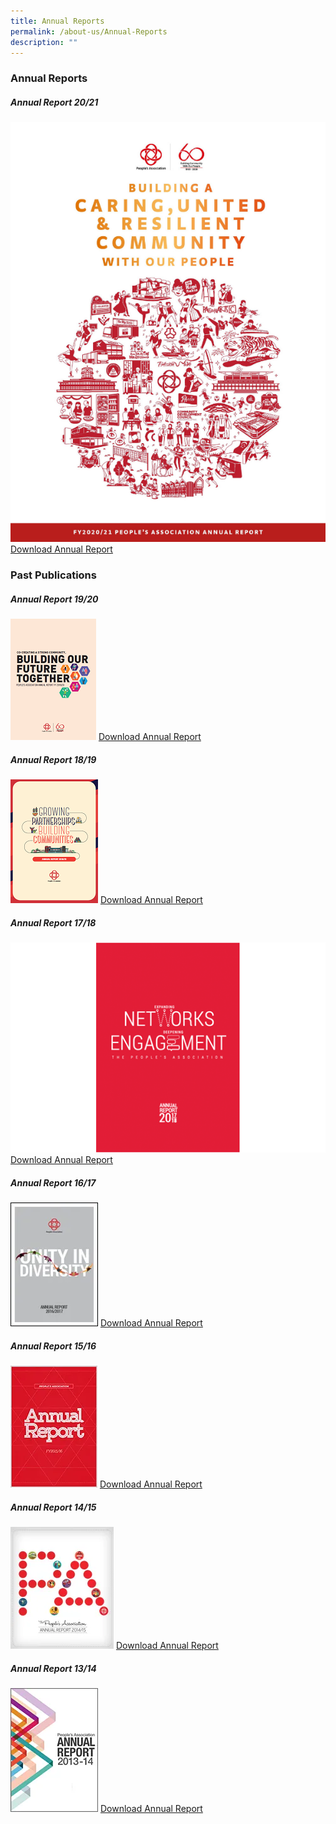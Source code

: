 ```yaml
---
title: Annual Reports
permalink: /about-us/Annual-Reports
description: ""
---
```

### Annual Reports

#####  Annual Report 20/21

![](/images/About%20Us/Annual%20Reports/AR20.png)
[Download Annual Report ](https://go.gov.sg/pa-annual-report-2021)
### Past Publications

##### Annual Report 19/20


![](/images/About%20Us/Annual%20Reports/AR19.png)
[Download Annual Report](/files/About%20Us/Annual%20Reports/pa-annual-report-1920.pdf)
##### Annual Report 18/19

![](/images/About%20Us/Annual%20Reports/AR18.png)
[Download Annual Report]( https://go.gov.sg/pa-annual-report-1819)
##### Annual Report 17/18
![](/images/About%20Us/Annual%20Reports/AR17.png)
[Download Annual Report](/files/About%20Us/Annual%20Reports/pa-annual-report-1718.pdf)
##### Annual Report 16/17

![](/images/About%20Us/Annual%20Reports/AR16.png)
[Download Annual Report](/files/About%20Us/Annual%20Reports/pa-annual-report-1617.pdf)
##### Annual Report 15/16

![](/images/About%20Us/Annual%20Reports/AR15.png)
[Download Annual Report](/files/About%20Us/Annual%20Reports/pa-annual-report-1516.pdf)

##### Annual Report 14/15

![](/images/About%20Us/Annual%20Reports/AR14.png)
[Download Annual Report](/files/About%20Us/Annual%20Reports/pa-annual-report-1415.pdf)

##### Annual Report 13/14


![](/images/About%20Us/Annual%20Reports/AR13.png)
[Download Annual Report](/files/About%20Us/Annual%20Reports/pa-annual-report-1314.pdf)